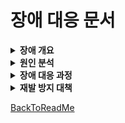 # 장애 대응 문서
<details>
<summary><b>장애 개요</b></summary>

- 발생일시: 2024년 8월 22일 15:30 (UTC)
- 장애 지속 시간: 2시간 (15:30 ~ 17:30 UTC)
- 장애 영향: 모든 사용자에게 서비스 제공 중단, 일부 기능 장애

- 장애 증상:
  - 사용자 요청 처리 지연
  - 애플리케이션 응답 타임아웃
  - 서버 CPU 사용률 100% 도달
  - 일부 API 호출 실패 (HTTP 상태 코드 503)
</details>

<details>
<summary><b>원인 분석</b></summary>

- 높은 동시 요청 수:
  - 증상: 애플리케이션 서버가 처리할 수 있는 요청 수를 초과하여 CPU 사용률이 100%에 도달
  - 원인: 급격한 트래픽 증가 또는 비효율적인 요청 처리 로직으로 인해 서버의 CPU 리소스 고갈
- 비효율적인 코드 및 쿼리:
  - 증상: 애플리케이션 로그에 CPU 사용량이 높은 코드 블록 및 비효율적인 데이터베이스 쿼리가 발견.
  - 원인: 비효율적인 루프, 대량의 데이터 처리 또는 복잡한 쿼리로 인해 CPU 리소스의 비정상적인 소모.
- 스레드 및 동시성 문제:
  - 증상: 스레드가 블로킹되거나 대기 상태로 인해 CPU 자원이 비효율적으로 사용됨.
  - 원인: 동시성 문제로 인해 스레드가 적절히 관리되지 않고, CPU 사용률이 증가.
</details>

<details>
<summary><b>장애 대응 과정</b></summary>

- 긴급 대응 조치:
    - 시스템 모니터링: 실시간 모니터링 도구를 사용하여 CPU 사용률 및 애플리케이션 성능 지표 확인.
    - 서버 재시작: CPU 과부하를 일시적으로 완화하기 위해 애플리케이션 서버를 재시작.
    - 부하 분산: 로드 밸런서를 통해 트래픽을 분산시키고, 서버의 부하를 줄임.
- 비효율적인 코드 및 쿼리:
    - 증상: 애플리케이션 로그에 CPU 사용량이 높은 코드 블록 및 비효율적인 데이터베이스 쿼리가 발견.
    - 원인: 비효율적인 루프, 대량의 데이터 처리 또는 복잡한 쿼리로 인해 CPU 리소스의 비정상적인 소모.
- 스레드 및 동시성 문제:
    - 증상: 스레드가 블로킹되거나 대기 상태로 인해 CPU 자원이 비효율적으로 사용됨.
    - 원인: 동시성 문제로 인해 스레드가 적절히 관리되지 않고, CPU 사용률이 증가.
</details>

<details>
<summary><b>재발 방지 대책</b></summary>

- Short-term 대책:
  - 스케일링: 서버의 CPU 및 메모리 자원을 확장하여 트래픽 증가에 대응.
  - 리소스 모니터링 강화: CPU 사용률, 메모리 사용량 등이 일정 기준을 초과했을 경우 담당자에게 알림이 가는 기준치 강화.
- Mid-term 대책:
  - 코드 최적화: 비효율적인 코드 및 쿼리를 분석하여 수정. 예를 들어 Redis를 통해 대기열 및 캐싱 처리.
  - 커뮤니케이션: 장애 발생 및 대응 결과를 고객 및 관련 부서에 공지.
  - 문서화: 장애 대응 과정과 원인 분석 결과를 문서화하여 팀 내 공유.
- Long-term 대책:
  - 성능 테스트 생활화: 정기적인 성능 테스트 및 부하 테스트를 통해 시스템의 처리 능력을 확인하고, 병목 지점을 사전에 발견.
  - 자동 스케일링 설정: 자동 스케일링 정책을 설정하여 서버 자원이 부족할 때 자동으로 인스턴스를 추가. (쿠버네티스 활용)
</details>

[BackToReadMe](../../README.md)